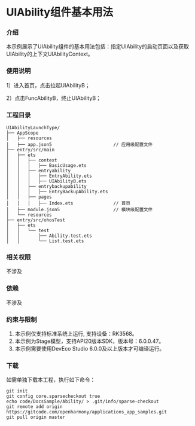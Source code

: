 # UIAbility组件基本用法

### 介绍
本示例展示了UIAbility组件的基本用法包括：指定UIAbility的启动页面以及获取UIAbility的上下文UIAbilityContext。

### 使用说明

1）进入首页，点击拉起UIAbilityB；

2）点击FuncAbilityB，终止UIAbilityB；

### 工程目录
```
UIAbilityLaunchType/
├── AppScope
│   ├── resources
│   ├── app.json5                       // 应用级配置文件
├── entry/src/main
│   ├── ets
│   │   ├── context
│   │   │   ├── BasicUsage.ets
│   │   ├── entryability
│   │   │   ├── EntryAbility.ets
│   │   │   ├── UIAbilityB.ets
│   │   ├── entrybackupability
│   │   │   ├── EntryBackupAbility.ets
│   │   ├── pages
│   │   │   ├── Index.ets               // 首页
│   ├── module.json5                    // 模块级配置文件
│   └── resources
├── entry/src/ohosTest
│   ├── ets
│   │   └── test
│   │       ├── Ability.test.ets
│   │       └── List.test.ets
```

### 相关权限
不涉及
### 依赖
不涉及
### 约束与限制
1. 本示例仅支持标准系统上运行, 支持设备：RK3568。
2. 本示例为Stage模型，支持API20版本SDK，版本号：6.0.0.47。
3. 本示例需要使用DevEco Studio 6.0.0及以上版本才可编译运行。
### 下载
如需单独下载本工程，执行如下命令：
```
git init
git config core.sparsecheckout true
echo code/DocsSample/Ability/ > .git/info/sparse-checkout
git remote add origin https://gitcode.com/openharmony/applications_app_samples.git
git pull origin master
```